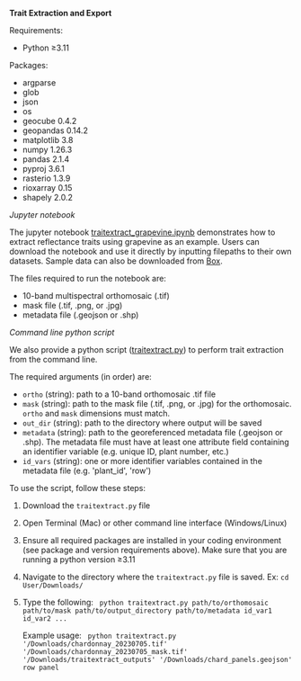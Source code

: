 **Trait Extraction and Export**

Requirements:
- Python &ge;3.11

Packages:
- argparse
- glob 
- json
- os
- geocube 0.4.2
- geopandas 0.14.2
- matplotlib 3.8
- numpy 1.26.3
- pandas 2.1.4
- pyproj 3.6.1
- rasterio 1.3.9
- rioxarray 0.15
- shapely 2.0.2



*Jupyter notebook*

The jupyter notebook [traitextract_grapevine.ipynb](https://github.com/cu-cairlab/MAUI/blob/main/Trait%20Extraction%20and%20Export/traitextract_grapevine.ipynb)
demonstrates how to extract reflectance traits using grapevine as an example.
Users can download the notebook and use it directly by inputting filepaths to their own datasets. 
Sample data can also be downloaded from [Box](https://cornell.app.box.com/folder/308397071888). 

The files required to run the notebook are:
* 10-band multispectral orthomosaic (.tif)
* mask file (.tif, .png, or .jpg)
* metadata file (.geojson or .shp)


*Command line python script*

We also provide a python script ([traitextract.py](https://github.com/cu-cairlab/MAUI/blob/main/Trait%20Extraction%20and%20Export/traitextract.py)) 
to perform trait extraction from the command line.

The required arguments (in order) are:
- ```ortho``` (string): path to a 10-band orthomosaic .tif file
- ```mask``` (string): path to the mask file (.tif, .png, or .jpg) for the orthomosaic. ```ortho``` and ```mask``` dimensions must match.
- ```out_dir``` (string): path to the directory where output will be saved
- ```metadata``` (string): path to the georeferenced metadata file (.geojson or .shp). The metadata file must have at least one attribute field containing an identifier variable (e.g. unique ID, plant number, etc.)
- ```id_vars``` (string): one or more identifier variables contained in the metadata file (e.g. 'plant_id', 'row')

To use the script, follow these steps:

1. Download the ```traitextract.py``` file
2. Open Terminal (Mac) or other command line interface (Windows/Linux)
3. Ensure all required packages are installed in your coding environment (see package and version requirements above). Make sure that you are running a python version &ge;3.11 
4. Navigate to the directory where the ```traitextract.py``` file is saved. Ex:
   ```cd User/Downloads/```
5. Type the following:
   ``` python traitextract.py path/to/orthomosaic path/to/mask path/to/output_directory path/to/metadata id_var1 id_var2 ...```

   Example usage:
   ``` python traitextract.py '/Downloads/chardonnay_20230705.tif' '/Downloads/chardonnay_20230705_mask.tif' '/Downloads/traitextract_outputs' '/Downloads/chard_panels.geojson' row panel```
   
